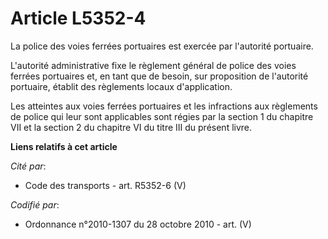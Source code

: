# Article L5352-4

La police des voies ferrées portuaires est exercée par l'autorité portuaire.

L'autorité administrative fixe le règlement général de police des voies ferrées portuaires et, en tant que de besoin, sur
proposition de l'autorité portuaire, établit des règlements locaux d'application.

Les atteintes aux voies ferrées portuaires et les infractions aux règlements de police qui leur sont applicables sont régies
par la section 1 du chapitre VII et la section 2 du chapitre VI du titre III du présent livre.

**Liens relatifs à cet article**

_Cité par_:

  - Code des transports - art. R5352-6 (V)

_Codifié par_:

  - Ordonnance n°2010-1307 du 28 octobre 2010 - art. (V)
